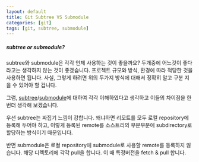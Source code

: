 ```yaml
---
layout: default
title: Git Subtree VS Submodule
categories: [git]
tags: [git, subtree, submodule]
---
```


##### subtree or submodule?

subtree와 submodule은 각각 언제 사용하는 것이 좋을까요?
두개중에 어느것이 좋다라고는 생각하지 않는 것이 좋겠습니다.
프로젝트 규모와 방식, 환경에 따라 적당한 것을 사용하면 됩니다.
사실, 그렇게 하려면 위의 두가지 방식에 대해서 정확히 알고 구분 지을 수 있어야 할 겁니다.

그럼, [subtree](/git/git-subtree)/[submodule](/git/git-submodule)에 대하여 각각 이해하였다고 생각하고 이들의 차이점을 한번더 생각해 보겠습니다.

우선 subtree는 짜집기 느낌이 강합니다. 왜냐하면 리모트를 모두 로컬 repository에 등록해 두어야 하고, 이렇게 등록된 remote를 소스트리의 부분부분에 subdirectory로 할당하는 방식이기 때문입니다.

반면 submodule은 로컬 repository에 submodule로 사용할 remote를 등록하지 않습니다. 해당 디렉토리에 각각 pull을 합니다. 이 때 특정버전을 fetch & pull 합니다. 
